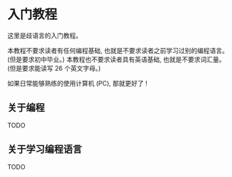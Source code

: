 # 入门教程

这里是歧语言的入门教程。

本教程不要求读者有任何编程基础, 也就是不要求读者之前学习过别的编程语言。
(但是要求初中毕业。)
本教程也不要求读者具有英语基础, 也就是不要求词汇量。
(但是要求能读写 26 个英文字母。)

如果日常能够熟练的使用计算机 (PC), 那就更好了 !


## 关于编程

TODO


## 关于学习编程语言

TODO
